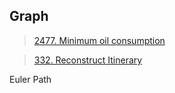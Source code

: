 ## Graph

> [2477. Minimum oil consumption](https://leetcode.cn/problems/minimum-fuel-cost-to-report-to-the-capital/description/?envType=daily-question&envId=2023-12-05)

> [332. Reconstruct Itinerary](https://leetcode.com/problems/reconstruct-itinerary/description/)

Euler Path

